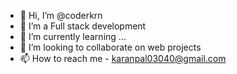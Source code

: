 - 👋 Hi, I’m @coderkrn
- 👀 I’m a Full stack development
- 🌱 I’m currently learning ...
- 💞️ I’m looking to collaborate on web projects 
- 📫 How to reach me - karanpal03040@gmail.com 

<!---
coderkrn/coderkrn is a ✨ special ✨ repository because its `README.md` (this file) appears on your GitHub profile.
You can click the Preview link to take a look at your changes.
--->
